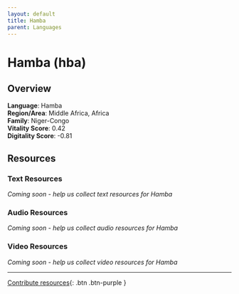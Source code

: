 ```yaml
---
layout: default
title: Hamba
parent: Languages
---
```


# Hamba (hba)

## Overview

**Language**: Hamba  
**Region/Area**: Middle Africa, Africa  
**Family**: Niger-Congo  
**Vitality Score**: 0.42  
**Digitality Score**: -0.81  

## Resources

### Text Resources
*Coming soon - help us collect text resources for Hamba*

### Audio Resources
*Coming soon - help us collect audio resources for Hamba*

### Video Resources
*Coming soon - help us collect video resources for Hamba*

---

[Contribute resources](https://fairtrain.github.io/){: .btn .btn-purple }
